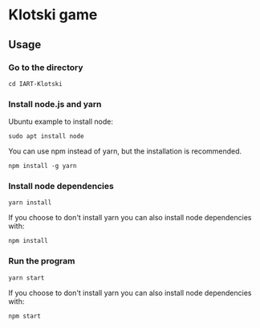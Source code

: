 # Klotski game

## Usage

### Go to the directory

`cd IART-Klotski`

### Install node.js and yarn

Ubuntu example to install node:

`sudo apt install node`

You can use npm instead of yarn, but the installation is recommended.

`npm install -g yarn`

### Install node dependencies

`yarn install`

If you choose to don't install yarn you can also install node dependencies with:

`npm install`

### Run the program

`yarn start`

If you choose to don't install yarn you can also install node dependencies with:

`npm start`
